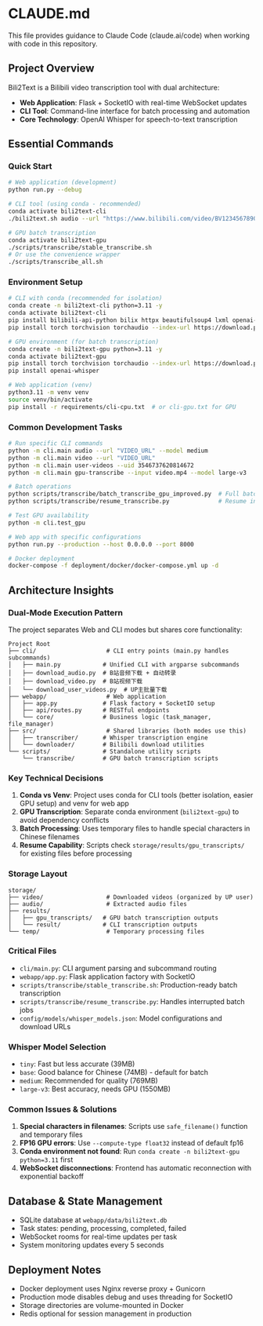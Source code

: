 # CLAUDE.md

This file provides guidance to Claude Code (claude.ai/code) when working with code in this repository.

## Project Overview

Bili2Text is a Bilibili video transcription tool with dual architecture:
- **Web Application**: Flask + SocketIO with real-time WebSocket updates
- **CLI Tool**: Command-line interface for batch processing and automation
- **Core Technology**: OpenAI Whisper for speech-to-text transcription

## Essential Commands

### Quick Start
```bash
# Web application (development)
python run.py --debug

# CLI tool (using conda - recommended)
conda activate bili2text-cli
./bili2text.sh audio --url "https://www.bilibili.com/video/BV1234567890"

# GPU batch transcription
conda activate bili2text-gpu
./scripts/transcribe/stable_transcribe.sh
# Or use the convenience wrapper
./scripts/transcribe_all.sh
```

### Environment Setup
```bash
# CLI with conda (recommended for isolation)
conda create -n bili2text-cli python=3.11 -y
conda activate bili2text-cli
pip install bilibili-api-python bilix httpx beautifulsoup4 lxml openai-whisper
pip install torch torchvision torchaudio --index-url https://download.pytorch.org/whl/cpu

# GPU environment (for batch transcription)
conda create -n bili2text-gpu python=3.11 -y
conda activate bili2text-gpu
pip install torch torchvision torchaudio --index-url https://download.pytorch.org/whl/cu118
pip install openai-whisper

# Web application (venv)
python3.11 -m venv venv
source venv/bin/activate
pip install -r requirements/cli-cpu.txt  # or cli-gpu.txt for GPU
```

### Common Development Tasks
```bash
# Run specific CLI commands
python -m cli.main audio --url "VIDEO_URL" --model medium
python -m cli.main video --url "VIDEO_URL"
python -m cli.main user-videos --uid 3546737620814672
python -m cli.main gpu-transcribe --input video.mp4 --model large-v3

# Batch operations
python scripts/transcribe/batch_transcribe_gpu_improved.py  # Full batch with progress
python scripts/transcribe/resume_transcribe.py              # Resume interrupted batch

# Test GPU availability
python -m cli.test_gpu

# Web app with specific configurations
python run.py --production --host 0.0.0.0 --port 8000

# Docker deployment
docker-compose -f deployment/docker/docker-compose.yml up -d
```

## Architecture Insights

### Dual-Mode Execution Pattern
The project separates Web and CLI modes but shares core functionality:
```
Project Root
├── cli/                    # CLI entry points (main.py handles subcommands)
│   ├── main.py            # Unified CLI with argparse subcommands
│   ├── download_audio.py  # B站音频下载 + 自动转录
│   ├── download_video.py  # B站视频下载
│   └── download_user_videos.py  # UP主批量下载
├── webapp/                 # Web application
│   ├── app.py             # Flask factory + SocketIO setup
│   ├── api/routes.py      # RESTful endpoints
│   └── core/              # Business logic (task_manager, file_manager)
├── src/                    # Shared libraries (both modes use this)
│   ├── transcriber/       # Whisper transcription engine
│   └── downloader/        # Bilibili download utilities
└── scripts/               # Standalone utility scripts
    └── transcribe/        # GPU batch transcription scripts
```

### Key Technical Decisions

1. **Conda vs Venv**: Project uses conda for CLI tools (better isolation, easier GPU setup) and venv for web app
2. **GPU Transcription**: Separate conda environment (`bili2text-gpu`) to avoid dependency conflicts
3. **Batch Processing**: Uses temporary files to handle special characters in Chinese filenames
4. **Resume Capability**: Scripts check `storage/results/gpu_transcripts/` for existing files before processing

### Storage Layout
```
storage/
├── video/                  # Downloaded videos (organized by UP user)
├── audio/                  # Extracted audio files
├── results/
│   ├── gpu_transcripts/   # GPU batch transcription outputs
│   └── result/            # CLI transcription outputs
└── temp/                   # Temporary processing files
```

### Critical Files

- `cli/main.py`: CLI argument parsing and subcommand routing
- `webapp/app.py`: Flask application factory with SocketIO
- `scripts/transcribe/stable_transcribe.sh`: Production-ready batch transcription
- `scripts/transcribe/resume_transcribe.py`: Handles interrupted batch jobs
- `config/models/whisper_models.json`: Model configurations and download URLs

### Whisper Model Selection
- `tiny`: Fast but less accurate (39MB)
- `base`: Good balance for Chinese (74MB) - default for batch
- `medium`: Recommended for quality (769MB)
- `large-v3`: Best accuracy, needs GPU (1550MB)

### Common Issues & Solutions

1. **Special characters in filenames**: Scripts use `safe_filename()` function and temporary files
2. **FP16 GPU errors**: Use `--compute-type float32` instead of default fp16
3. **Conda environment not found**: Run `conda create -n bili2text-gpu python=3.11` first
4. **WebSocket disconnections**: Frontend has automatic reconnection with exponential backoff

## Database & State Management

- SQLite database at `webapp/data/bili2text.db`
- Task states: pending, processing, completed, failed
- WebSocket rooms for real-time updates per task
- System monitoring updates every 5 seconds

## Deployment Notes

- Docker deployment uses Nginx reverse proxy + Gunicorn
- Production mode disables debug and uses threading for SocketIO
- Storage directories are volume-mounted in Docker
- Redis optional for session management in production